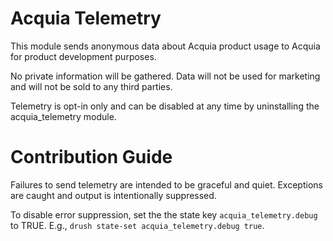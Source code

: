# Acquia Telemetry

This module sends anonymous data about Acquia product usage to Acquia
for product development purposes.

No private information will be gathered. Data will not be used for
marketing and will not be sold to any third parties.

Telemetry is opt-in only and can be disabled at any time by uninstalling
the acquia_telemetry module.

# Contribution Guide

Failures to send telemetry are intended to be graceful and quiet. Exceptions are caught and output is intentionally suppressed.

To disable error suppression, set the the state key `acquia_telemetry.debug` to TRUE. E.g., `drush state-set acquia_telemetry.debug true`.
